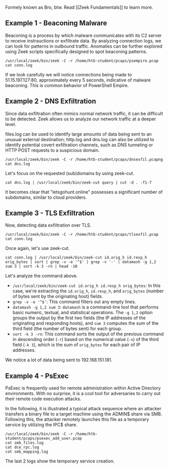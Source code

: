 Formely known as Bro, btw. Read [[Zeek Fundamentals]] to learn more.

## Example 1 - Beaconing Malware

Beaconing is a process by which malware communicates with its C2 server to receive instrauctions or exfiltrate data. By analyzing connection logs, we can look for patterns in outbound traffic.
Anomalies can be further explored using Zeek scripts specifically designed to spot beaconing patterns.

```shell-session
/usr/local/zeek/bin/zeek -C -r /home/htb-student/pcaps/psempire.pcap
cat conn.log
```

If we look carefully we will notice connections being made to 51.15.197.127:80, approximately every 5 seconds, indicative of malware beaconing. This is common behavior of PowerShell Empire.

## Example 2 - DNS Exfiltration

Since data exfiltration often mimics normal network traffic, it can be difficult to be detected. Zeek allows us to analyze our network traffic at a deeper level.

files.log can be used to identify large amounts of data being sent to an unusual external destination; http.log and dns.log can also be utilized to identify potential covert exfiltration channels, such as DNS tunneling or HTTP POST requests to a suspicious domain.

```shell-session
/usr/local/zeek/bin/zeek -C -r /home/htb-student/pcaps/dnsexfil.pcapng
cat dns.log
```

Let's focus on the requested (sub)domains by using zeek-cut.
```shell-session
cat dns.log | /usr/local/zeek/bin/zeek-cut query | cut -d . -f1-7
```

It becomes clear that "letsgohunt.online" possesses a significant number of subdomains, similar to cloud providers.

## Example 3 - TLS Exfiltration

Now, detecting data exfiltration over TLS.

```shell-session
/usr/local/zeek/bin/zeek -C -r /home/htb-student/pcaps/tlsexfil.pcap
cat conn.log
```

Once again, let's use zeek-cut.
```shell-session
cat conn.log | /usr/local/zeek/bin/zeek-cut id.orig_h id.resp_h orig_bytes | sort | grep -v -e '^$' | grep -v '-' | datamash -g 1,2 sum 3 | sort -k 3 -rn | head -10
```

Let's analyze the command above.
- `/usr/local/zeek/bin/zeek-cut id.orig_h id.resp_h orig_bytes`: In this case, we're extracting the `id.orig_h`, `id.resp_h`, and `orig_bytes` (number of bytes sent by the originating host) fields.
- `grep -v -e '^$'`: This command filters out any empty lines.
- `datamash -g 1,2 sum 3`: `datamash` is a command-line tool that performs basic numeric, textual, and statistical operations. The `-g 1,2` option groups the output by the first two fields (the IP addresses of the originating and responding hosts), and `sum 3` computes the sum of the third field (the number of bytes sent) for each group.
- `sort -k 3 -rn`: This command sorts the output of the previous command in descending order (`-r`) based on the numerical value (`-n`) of the third field (`-k 3`), which is the sum of `orig_bytes` for each pair of IP addresses.

We notice a lot of data being sent to 192.168.151.181.

## Example 4 - PsExec

PsExec is frequently used for remote administration within Active Directory environments. With no surprise, it is a cool tool for adversaries to carry out their remote code execution attacks.

In the following, it is illustrated a typical attack sequence where an attacker transfers a binary file to a target machine using the ADMIN$ share via SMB. Following this, the attacker remotely launches this file as a temporary service by utilizing the IPC$ share.

```shell-session
/usr/local/zeek/bin/zeek -C -r /home/htb-student/pcaps/psexec_add_user.pcap
cat smb_files.log
cat dce_rpc.log
cat smb_mapping.log
```

The last 2 logs show the temporary service creation.
